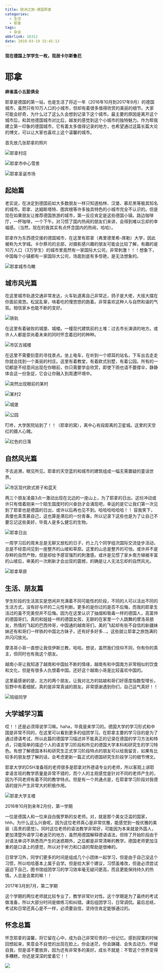 ```yaml
---
title: 欧洲之旅-德国耶拿
categories: 
  - 生活
  - 耶拿
tags:
  - 杂谈
abbrlink: 16312
date: 2018-03-19 15:45:13
---
```


**现在德国上学学生一枚，现居卡尔斯鲁厄**

# 耶拿

**麻雀虽小五脏俱全**

耶拿是德国的第一站，也是生活了将近一年（2016年10月到2017年9月）的德国城市，虽然只有10万人口的小城市，但却有着很多值得欣赏的美丽的细节。大家可能会好奇，为什么过了这么久会想到记录下这个城市。最主要的原因是离开这个城市后，和其他德国城市对比后，越发的感觉到这个小城市的独特魅力。作为帮我建立第一印象的德国城市，它有着太多值得记录的地方，也希望通过这篇长篇大论的博文，可以让大家也喜欢上这个温馨的城市。

首先放几张耶拿的照片

![耶拿村庄](https://storage.googleapis.com/ning_picture/jena1.JPG)

![耶拿市中心雪景](https://storage.googleapis.com/ning_picture/jena2.JPG)

![耶拿圣诞市场](https://storage.googleapis.com/ning_picture/jena3.JPG)

## 起始篇

老实说，在决定到德国前如大多数朋友一样只知道柏林、汉堡、慕尼黑等极其知名的城市。耶拿、达姆斯塔特、图宾根等许多独具特色的小城市完全不认识的。但是现在如果朋友让推荐德国旅游的城市，第一反应肯定是这些德国小镇。路边咖啡厅，一杯咖啡，一个下午。对习惯了国内热闹的朋友们来讲，会得到难以忘却的幸福感。（当然，现在的我其实有点怀念国内的热闹，哈哈）。

耶拿作为东西德交接的德国城市，在这里有耶拿（弗里德里希-席勒）大学，因此被称为大学城。卡尔蔡司的总部，对摄影感兴趣的朋友可能会比较了解，有趣的是10万人口（3万学生）的城市里竟然有一家国际大公司，非常刺激！！！想象下，中国每个小镇都有一家国际大公司，场面到底有多惊艳，是无法想象的。

![耶拿城市鸟瞰](https://storage.googleapis.com/ning_picture/jenaniaokan.JPG)

## 城市风光篇

在这里城市轨道交通非常发达，火车轨道离自己非常近，鸽子是大佬，大摇大摆在你面前晃悠。松鼠乱窜，啃着吃的慢悠悠的跑着。非常喜欢这种人与自然和谐的气氛。相信家乡也能不断的变好。

![铁轨](https://storage.googleapis.com/ning_picture/jenabahn.jpg)

在这里有着破败的城堡、城楼。一幢现代建筑前的土堆：过去市长演讲的地方。或许人人都是崇尚着未来的同时怀念着旧时的种种。

![市区古城楼](https://storage.googleapis.com/ning_picture/jeanchenglou.JPG)

在这里不需要刻意的寻找景点。坐上电车，在听到一个顺耳的站名，下车出去走走你就会找到一个美丽的村庄。这里有着教堂，有着欧式别墅，有着公园。所有的一切都是不经意间出现在你眼前，你只需要学会欣赏，即使下雨也请不要撑伞，静静体会这一份急促，它会让你融入到周遭环境中。

![突然出现眼前的某村](https://storage.googleapis.com/ning_picture/jenahause.JPG)

![某村2](https://storage.googleapis.com/ning_picture/jenahaus2.JPG)

![城堡](https://storage.googleapis.com/ning_picture/jenachengbao.JPG)

![公园](https://storage.googleapis.com/ning_picture/jeanflower.JPG)

叮咚，大学医院站到了！！（耶拿的窝），离中心有段距离的卫星城。这里的天空红的摄人心魄。

![红色的日落](https://storage.googleapis.com/ning_picture/jenauniklinikum.JPG)

## 自然风光篇

不去追溯，眼见所见。耶拿的天空蓝的和城市的建筑组成一幅无需置疑的童话世界。

![市区现代欧式房子和蓝天](https://storage.googleapis.com/ning_picture/jeanshiqu.JPG)

两三个朋友凌晨3点一激动出现在北边的一座山上，为了耶拿的日出。这份冲动或许只有借着刚来一个陌生国度时的兴奋劲才会涌现吧，幸运的是它让我们第一次见到了耶拿也是德国的日出，或许以后再也见不到。哈哈哈哈哈哈！！ 容我笑下，真傻也真羡慕自己，这也算是滞后的一份青春。所以记录下这些也是为了让自己不要忘记这些美好，毕竟人是多么健忘的生物。

![耶拿日出](https://storage.googleapis.com/ning_picture/jenahimmel.JPG)

一周学习后的周末总是无聊又放松的日子，约上几个同学组次国际交流徒步活动，总是不经意间见到一座整齐的山坡和草原。这里的山总是整齐的可怕，或许并不是存粹的自然产物，但是却给予感官强烈的刺激感。或许是见惯了家乡南方植被丰富的山坡后，审美的一次刷新才会出现的震撼，的确是让人无法忘却的自然风光。

![耶拿草原](https://storage.googleapis.com/ning_picture/jenacaoyuan.JPG)

## 生活、朋友篇

学生阶段的生活其实是悠闲并充满着不同可能性的阶段，不同的人可以活出不同的生活方式，没有好与坏的二元性判断。更多的是你过的是否不后悔，而我的耶拿生活过的虽不完美但并不后悔。因为在这里认识了抽烟和吸毒一样的德国人，高富帅的德国哥们，真的和娃娃一样的德国女孩，无聊的在家里一个人跳舞的摩洛哥朋友，热情的飞起的巴西帅哥，中国通的越南哥们，美的飞起却有些不自信的新疆妹妹还有和哥们一样铁的中国北方妹子，还有好多好多...。这些就让耶拿之旅饱满的并闪闪放光。

摩洛哥小哥一直想让我信伊斯兰教，哈哈。想说，虽然我们信仰不同，你有你的真主，但同时也有我这个朋友。

越南小哥让我知道了越南和中国扯不断的情缘，越南有和中国南方非常相似的饮食和文化，但是有很多人仇恨着中国。还好这个越南小哥是比较喜欢中国的。

这里最感谢的是，北方的两个朋友。让我对北方的姑娘和哥们好感度指数型增长，狂野中有着细腻，真的是非常真诚的朋友。非常感谢遇到你们，自己运气真好！！

![班级同学](https://storage.googleapis.com/ning_picture/jenatongxue.JPG)

## 大学城学习篇

哎！！还是必须得说学习嘛。haha，毕竟是来学习的。德国大学的学习形式和中国是非常不同的，在这里可以看到更多的组团学习。在耶拿主要的学习目的是为了通过德语考试，所以此篇的德国学习描述并不能真正的记录在德国的学习方法和特点，只能简单的描述个人的语言学习阶段和所见的德国大学本科和研究生的学习特色。有想了解德国本科和研究生正式学习阶段特点的朋友可以给我留言，如果有比较多的朋友想了解的话，会考虑更新一篇正式的德国研究生阶段学习的细节博文。

耶拿大学的DSH准备班的老师很多是耶拿对外德语专业的老师，所以客观上讲耶拿语言班的教学质量是非常不错的，而个人的主观感觉是针对不同的老师产生的，因为不同老师有着不同的教学特点。但是有一个共通点是，在耶拿学习阶段对我德语的提升产生非常大的积极作用。

![耶拿大学主楼](https://storage.googleapis.com/ning_picture/jenauni.JPG)

2016年10月到来年2月份，第一学期

一位是德国人和一位来自白俄罗斯的女老师。对，就是那个美女泛滥的国家，hhh，为什么这么兴奋呢，因为这位老师真心是非常优雅，能感觉到一股优雅的美丽（高贵的感觉）。同时这位老师的语法教学非常好，可能因为本来就是外国人，更加清楚外语学习者迷茫的地方，虽然用德国解释德语语法，但除了开始阶段由于对语法单词不熟悉而产生的迷惑期外，之后都是非常清晰的教学。德国老师更加注重的是口语上的感觉，所以对于听力和口语的帮助是很棒的。

日常学习外，同学们更多的时间是组成几个小团体一起学习，但是由于自己没这个习惯，所以哈哈基本上属于自学。但是给大家个建议，习惯虽难改，但是必须尝试逼迫下自己，图书馆组团学习的学习效率毫无疑问更高，而且更能保持持久的热情。人总是会累的嘛！！

2017年3月到7月，第二学期

这个学期的两位老师就比较专业了，教学非常针对性。这个学期是为了最终的考试做准备，所以大部分时间是做练习和纠错。课后组团学习，日常调侃。最后总结，考试和日常还真心是不一样，必须要自信，坚持住肯定能够通过的。

## 怀念总篇

怀念耶拿的温馨，将它留在心中，成为自己非常珍贵的一份记忆。感到寂寞的时候回想起来，笑意会不自觉的出现在脸上。你会迷茫，你会踌躇、会失去动力、怀疑自我，但是请不要放弃，因为还有非常多的美好。成长不就是：不管这个世界变得多糟糕，你还是深深的爱着它！！

![](https://storage.googleapis.com/ning_picture/mainlogo.png)
